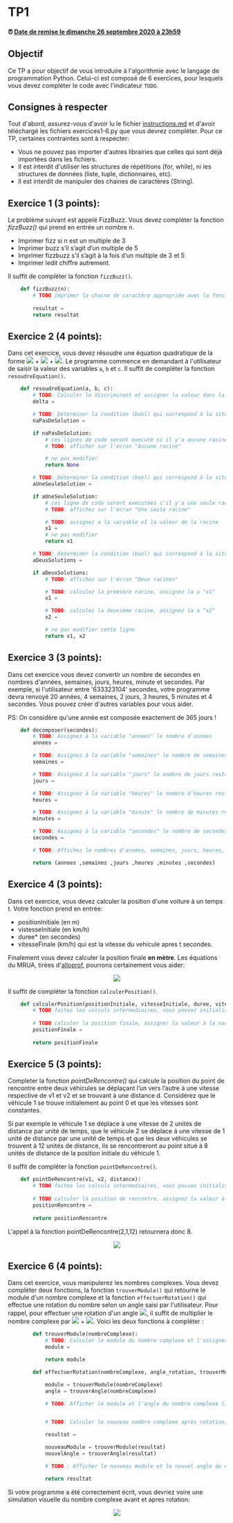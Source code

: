 # TP1

<!--- Changer la date de remise en modifiant le URL--->
#### :alarm_clock: [Date de remise le dimanche 26 septembre 2020 à 23h59](https://www.timeanddate.com/countdown/generic?iso=20200927T2359&p0=165&msg=Remise&font=cursive&csz=1#)

## Objectif

Ce TP a pour objectif de vous introduire à l'algorithmie avec le langage de programmation Python.
Celui-ci est composé de 6 exercices, pour lesquels vous devez compléter le code avec l'indicateur `TODO`.

## Consignes à respecter

Tout d'abord, assurez-vous d'avoir lu le fichier [instructions.md](instructions.md) et d'avoir téléchargé les fichiers exercices1-6.py que vous devrez compléter.
Pour ce TP, certaines contraintes sont à respecter:
- Vous ne pouvez pas importer d'autres librairies que celles qui sont déjà importées dans les fichiers.
- Il est interdit d'utiliser les structures de répétitions (for, while), ni les structures de données (liste, tuple, dictionnaires, etc).
- Il est interdit de manipuler des chaines de caractères (String).


## Exercice 1 (3 points):
Le problème suivant est appelé FizzBuzz. Vous devez compléter la fonction *fizzBuzz()* qui prend en entrée un nombre n.

- Imprimer fizz si n est un multiple de 3     
- Imprimer buzz s’il s’agit d’un multiple de 5     
- Imprimer fizzbuzz s’il s’agit à la fois d’un multiple de 3 et 5     
- Imprimer ledit chiffre autrement.

Il suffit de compléter la fonction `fizzBuzz()`.
```python
    def fizzBuzz(n):
        # TODO imprimer la chaine de caractère appropriée avec la fonction print(). Assigner ensuite la valeur à la variable resultat
        
        resultat = 
        return resultat
```

## Exercice 2 (4 points):
Dans cet exercice, vous devez résoudre une équation quadratique de la forme <img src="https://render.githubusercontent.com/render/math?math=ax^2"> + <img src="https://render.githubusercontent.com/render/math?math=bx"> + <img src="https://render.githubusercontent.com/render/math?math=c">. Le programme commence en demandant à l'utilisateur de saisir la valeur des variables `a`, `b` et `c`. Il suffit de compléter la fonction `resoudreEquation()`.
```python
    def resoudreEquation(a, b, c):
        # TODO: Calculer le discriminant et assigner la valeur dans la variable "delta"
        delta =

        # TODO: Déterminer la condition (bool) qui correspond à la situation où l'équation n'a aucune solution et m assigner le résultat dans la variable "naPasDeSolution"
        naPasDeSolution =

        if naPasDeSolution:
            # ces lignes de code seront executé si il y'a aucune racine réelle
            # TODO: afficher sur l'écran "Aucune racine"

            # ne pas modifier
            return None

        # TODO: Déterminer la condition (bool) qui correspond à la situation où il existe une seule solution à l'équation et mettre la valeur dans "aUneSeuleSolution"
        aUneSeuleSolution =

        if aUneSeuleSolution:
            # ces ligne de code seront executées s'il y'a une seule racine
            # TODO: affichez sur l'écran "Une seule racine"

            # TODO: assignez a la variable x1 la valeur de la racine
            x1 =
            # ne pas modifier
            return x1

        # TODO: Déterminer la condition (bool) qui correspond à la situation où il existe deux solutions de l'équation et mettre la valeur dans "aDeuxSolutions"
        aDeuxSolutions =

        if aDeuxSolutions:
            # TODO: affichez sur l'écran "Deux racines"

            # TODO: calculez la première racine, assignez la a "x1"
            x1 =

            # TODO: calculez la deuxième racine, assignez la a "x2"
            x2 =

            # ne pas modifier cette ligne
            return x1, x2
```
## Exercice 3 (3 points):
Dans cet exercice vous devez convertir un nombre de secondes en nombres d'années, semaines, jours, heures, minute et secondes. Par exemple, si l'utilisateur entre '633323104' secondes, votre programme devra renvoyé 20 années, 4 semaines, 2 jours, 3 heures, 5 minutes et 4 secondes. Vous pouvez créer d'autres variables pour vous aider.

PS: On considère qu'une année est composée exactement de 365 jours !

```python
    def decomposer(secondes):
        # TODO: Assignez à la variable "annees" le nombre d'années
        annees =

        # TODO: Assignez à la variable "semaines" le nombre de semaines restantes
        semaines =

        # TODO: Assignez à la variable "jours" le nombre de jours restants
        jours =

        # TODO: Assignez à la variable "heures" le nombre d'heures restantes
        heures =

        # TODO: Assignez à la variable "minute" le nombre de minutes restantes
        minutes =

        # TODO: Assignez à la variable "secondes" le nombre de secondes restantes
        secondes =

        # TODO: Affichez le nombres d'années, semaines, jours, heures, minutes et secondes

        return (annees ,semaines ,jours ,heures ,minutes ,secondes)
```
## Exercice 4 (3 points):
Dans cet exercice, vous devez calculer la position d'une voiture à un temps t. Votre fonction prend en entrée:
- positionInitiale (en m)
- vistesseInitiale (en km/h)
- duree* (en secondes) 
- vitesseFinale (km/h) qui est la vitesse du vehicule apres t secondes. 

Finalement vous devez calculer la position finale **en mètre**. Les équations du MRUA, tirées d'[alloprof](https://www.alloprof.qc.ca/fr/eleves/bv/physique/les-equations-du-mrua-p1010), pourrons certainement vous aider:

<p align="center">
     <img src="img/mrua.png?raw=true"/>
</p>

Il suffit de compléter la fonction `calculerPosition()`.
```python
    def calculerPosition(positionInitiale, vitesseInitiale, duree, vitesseFinale):
        # TODO faites les calculs intermediaires, vous pouvez initialiser des variables locales.
        
        # TODO calculer la position finale, assigner la valeur à la variable "positionFinale"
        positionFinale =
        
        return positionFinale
```
## Exercice 5 (3 points):
Completer la fonction *pointDeRencontre()* qui calcule la position du point de rencontre entre deux véhicules se déplaçant l’un vers l’autre à une vitesse respective de v1 et v2 et se trouvant à une distance d. Considérez que le véhicule 1 se trouve initialement au point 0 et que les vitesses sont constantes.

Si par exemple le véhicule 1 se déplace à une vitesse de 2 unités de distance par unité de temps, que le véhicule 2 se déplace à une vitesse de 1 unité de distance par une unité de temps et que les deux véhicules se trouvent à 12 unités de distance, ils se rencontreront au point situé à 8 unités de distance de la position initiale du véhicule 1.

Il suffit de compléter la fonction `pointDeRencontre()`.
```python
    def pointDeRencontre(v1, v2, distance):
        # TODO faites les calculs intermediaires, vous pouvez initialiser des variables locales.
        
        # TODO calculer la position de rencontre, assignez la valeur à la variable "positionRencontre"
        positionRencontre =
        
        return positionRencontre
```
L'appel à la fonction pointDeRencontre(2,1,12) retournera donc 8.

<p align="center">
     <img src="img/imgExo6.png?raw=true"/>
</p>

## Exercice 6 (4 points):
Dans cet exercice, vous manipulerez les nombres complexes. Vous devez compléter deux fonctions, la fonction `trouverModule()` qui retourne le module d'un nombre complexe et la fonction `effectuerRotation()` qui effectue une rotation du nombre selon un angle saisi par l'utilisateur. Pour rappel, pour effectuer une rotation d'un angle <img src="https://render.githubusercontent.com/render/math?math=\alpha">, il suffit de multiplier le nombre complexe par <img src="https://render.githubusercontent.com/render/math?math=(cos(\alpha)"> + <img src="https://render.githubusercontent.com/render/math?math=sin(\alpha)i)">.
Voici les deux fonctions à compléter :
```python
        def trouverModule(nombreComplexe):
            # TODO: Calculer le module du nombre complexe et l'assigner dans "module"
            module =

            return module
```
```python
        def effectuerRotation(nombreComplexe, angle_rotation, trouverModule):

            module = trouverModule(nombreComplexe)
            angle = trouverAngle(nombreComplexe)

            # TODO: Afficher le module et l'angle du nombre complexe (3 decimales de précision)


            # TODO: Calculer le nouveau nombre complexe après rotation, assigner le nouveau nombre complexe à la variable 'resultat'

            resultat =

            nouveauModule = trouverModule(resultat)
            nouvelAngle = trouverAngle(resultat)

            # TODO : Afficher le nouveau module et le nouvel angle du nombre complexe après rotation (3 decimales de précision)

            return resultat
```
Si votre programme a été correctement écrit, vous devriez voire une simulation visuelle du nombre complexe avant et apres rotation:
<p align="center">
     <img src="img/complexe.PNG?raw=true"/>
</p>

